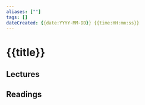 ```yaml
---
aliases: [""] 
tags: [] 
dateCreated: {{date:YYYY-MM-DD}} {{time:HH:mm:ss}}
---
```

# {{title}}
## Lectures

## Readings